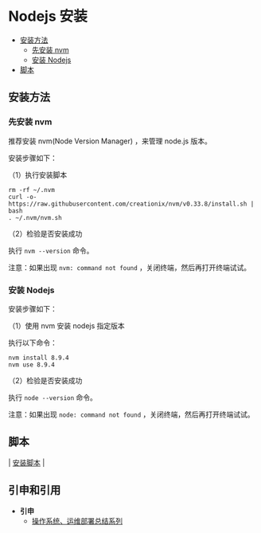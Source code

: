# Nodejs 安装

<!-- TOC depthFrom:2 depthTo:3 -->

- [安装方法](#安装方法)
    - [先安装 nvm](#先安装-nvm)
    - [安装 Nodejs](#安装-nodejs)
- [脚本](#脚本)

<!-- /TOC -->

## 安装方法

### 先安装 nvm

推荐安装 nvm(Node Version Manager) ，来管理 node.js 版本。

安装步骤如下：

（1）执行安装脚本

```
rm -rf ~/.nvm
curl -o- https://raw.githubusercontent.com/creationix/nvm/v0.33.8/install.sh | bash
. ~/.nvm/nvm.sh
```

（2）检验是否安装成功

执行 `nvm --version` 命令。

注意：如果出现 `nvm: command not found` ，关闭终端，然后再打开终端试试。

### 安装 Nodejs

安装步骤如下：

（1）使用 nvm 安装 nodejs 指定版本

执行以下命令：

```
nvm install 8.9.4
nvm use 8.9.4
```

（2）检验是否安装成功

执行 `node --version` 命令。

注意：如果出现 `node: command not found` ，关闭终端，然后再打开终端试试。

## 脚本

| [安装脚本](https://github.com/dunwu/OS/tree/master/codes/deploy/tool/nodejs) |

## 引申和引用

- **引申**
  - [操作系统、运维部署总结系列](https://github.com/dunwu/OS)
